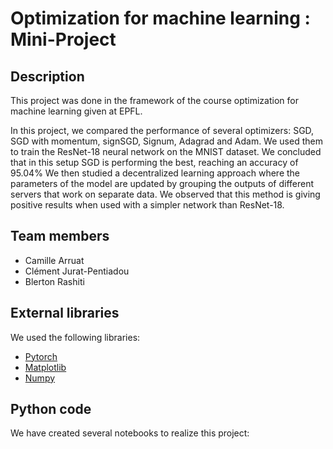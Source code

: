 # Optimization for machine learning : Mini-Project
## Description
This project was done in the framework of the course optimization for machine learning given at EPFL.

In this project, we compared the performance of several optimizers: SGD, SGD with momentum, signSGD, Signum, Adagrad and Adam. We used them to train the ResNet-18 neural network on the MNIST dataset. We concluded that in this setup SGD is performing the best, reaching an accuracy of 95.04%
We then studied a decentralized learning approach where the parameters of the model are updated by grouping the outputs of different servers that work on separate data. We observed that this method is giving positive results when used with a simpler network than ResNet-18.

## Team members
* Camille Arruat
* Clément Jurat-Pentiadou
* Blerton Rashiti

## External libraries
We used the following libraries:
* [Pytorch](https://pytorch.org/)
* [Matplotlib](https://matplotlib.org/)
* [Numpy](https://numpy.org/)

## Python code

We have created several notebooks to realize this project:

